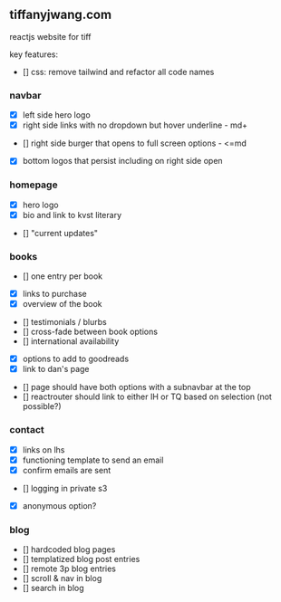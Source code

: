 ## tiffanyjwang.com

reactjs website for tiff

key features:
- [] css: remove tailwind and refactor all code names

### navbar 
- [x] left side hero logo
- [x] right side links with no dropdown but hover underline - md+
- [] right side burger that opens to full screen options - <=md
- [x] bottom logos that persist including on right side open

### homepage
- [x] hero logo
- [x] bio and link to kvst literary
- [] "current updates"

### books
- [] one entry per book
- [x] links to purchase
- [x] overview of the book
- [] testimonials / blurbs
- [] cross-fade between book options
- [] international availability
- [x] options to add to goodreads
- [x] link to dan's page
- [] page should have both options with a subnavbar at the top
- [] reactrouter should link to either IH or TQ based on selection (not possible?)

### contact
- [x] links on lhs
- [x] functioning template to send an email
- [x] confirm emails are sent
- [] logging in private s3
- [x] anonymous option?

### blog
- [] hardcoded blog pages
- [] templatized blog post entries
- [] remote 3p blog entries
- [] scroll & nav in blog
- [] search in blog